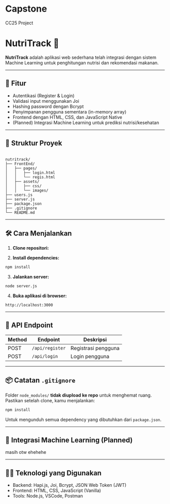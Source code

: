 # Capstone
CC25 Project

# NutriTrack 🥗

**NutriTrack** adalah aplikasi web sederhana telah integrasi dengan sistem Machine Learning untuk penghitungan nutrisi dan rekomendasi makanan.

---

## 🚀 Fitur

- Autentikasi (Register & Login)
- Validasi input menggunakan Joi
- Hashing password dengan Bcrypt
- Penyimpanan pengguna sementara (in-memory array)
- Frontend dengan HTML, CSS, dan JavaScript Native
- (Planned) Integrasi Machine Learning untuk prediksi nutrisi/kesehatan

---

## 📁 Struktur Proyek

```

nutritrack/
├── FrontEnd/
│   ├── pages/
│   │   ├── login.html
│   │   └── regis.html
│   ├── assets/
│   │   ├── css/
│   │   └── images/
├── users.js
├── server.js
├── package.json
├── .gitignore
└── README.md

````

---

## 🛠️ Cara Menjalankan

1. **Clone repositori:**

2. **Install dependencies:**

```bash
npm install
```

3. **Jalankan server:**

```bash
node server.js
```

4. **Buka aplikasi di browser:**

```
http://localhost:3000
```

---

## 📡 API Endpoint

| Method | Endpoint        | Deskripsi           |
| ------ | --------------- | ------------------- |
| POST   | `/api/register` | Registrasi pengguna |
| POST   | `/api/login`    | Login pengguna      |

---

## 📦 Catatan `.gitignore`

Folder `node_modules/` **tidak diupload ke repo** untuk menghemat ruang. Pastikan setelah clone, kamu menjalankan:

```bash
npm install
```

Untuk mengunduh semua dependency yang dibutuhkan dari `package.json`.

---

## 🧠 Integrasi Machine Learning (Planned)

masih otw ehehehe

---

## 👨‍💻 Teknologi yang Digunakan

* Backend: Hapi.js, Joi, Bcrypt, JSON Web Token (JWT)
* Frontend: HTML, CSS, JavaScript (Vanilla)
* Tools: Node.js, VSCode, Postman


